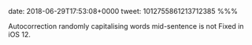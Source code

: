 date: 2018-06-29T17:53:08+0000
tweet: 1012755861213712385
%%%

Autocorrection randomly capitalising words mid-sentence is not Fixed in iOS 12.
